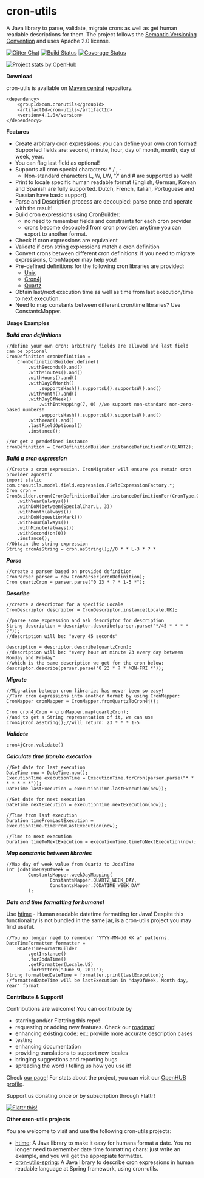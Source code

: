 cron-utils
===========
A Java library to parse, validate, migrate crons as well as get human readable descriptions for them. The project follows the [Semantic Versioning Convention](http://semver.org/) and uses Apache 2.0 license.

[![Gitter Chat](http://img.shields.io/badge/chat-online-brightgreen.svg)](https://gitter.im/jmrozanec/cron-utils)
[![Build Status](https://travis-ci.org/jmrozanec/cron-utils.png?branch=master)](https://travis-ci.org/jmrozanec/cron-utils)
[![Coverage Status](https://coveralls.io/repos/jmrozanec/cron-utils/badge.png)](https://coveralls.io/r/jmrozanec/cron-utils)

[![Project stats by OpenHub](https://www.openhub.net/p/cron-utils/widgets/project_thin_badge.gif)](https://www.openhub.net/p/cron-utils/)

**Download**

cron-utils is available on [Maven central](http://search.maven.org/#search%7Cga%7C1%7Cg%3A%22com.cronutils%22) repository.

    <dependency>
        <groupId>com.cronutils</groupId>
        <artifactId>cron-utils</artifactId>
        <version>4.1.0</version>
    </dependency>


**Features**

 * Create arbitrary cron expressions: you can define your own cron format! Supported fields are: second, minute, hour, day of month, month, day of week, year.
 * You can flag last field as optional!
 * Supports all cron special characters: * / , -
    * Non-standard characters L, W, LW, '?' and # are supported as well!
 * Print to locale specific human readable format (English, German, Korean and Spanish are fully supported. Dutch, French, Italian, Portuguese and Russian have basic support).
 * Parse and Description process are decoupled: parse once and operate with the result!
 * Build cron expressions using CronBuilder: 
    * no need to remember fields and constraints for each cron provider
    * crons become decoupled from cron provider: anytime you can export to another format.
 * Check if cron expressions are equivalent
 * Validate if cron string expressions match a cron definition
 * Convert crons between different cron definitions: if you need to migrate expressions, CronMapper may help you!
 * Pre-defined definitions for the following cron libraries are provided:
    * [Unix](http://www.unix.com/man-page/linux/5/crontab/)
    * [Cron4j](http://www.sauronsoftware.it/projects/cron4j/)
    * [Quartz](http://quartz-scheduler.org/)
 * Obtain last/next execution time as well as time from last execution/time to next execution.
 * Need to map constants between different cron/time libraries? Use ConstantsMapper.

**Usage Examples**

***Build cron definitions***

    //define your own cron: arbitrary fields are allowed and last field can be optional
    CronDefinition cronDefinition =
        CronDefinitionBuilder.define()
            .withSeconds().and()
            .withMinutes().and()
            .withHours().and()
            .withDayOfMonth()
                .supportsHash().supportsL().supportsW().and()
            .withMonth().and()
            .withDayOfWeek()
                .withIntMapping(7, 0) //we support non-standard non-zero-based numbers!
                .supportsHash().supportsL().supportsW().and()
            .withYear().and()
            .lastFieldOptional()
            .instance();

    //or get a predefined instance
    cronDefinition = CronDefinitionBuilder.instanceDefinitionFor(QUARTZ);

***Build a cron expression***
    
    //Create a cron expression. CronMigrator will ensure you remain cron provider agnostic
    import static com.cronutils.model.field.expression.FieldExpressionFactory.*;
    Cron cron = CronBuilder.cron(CronDefinitionBuilder.instanceDefinitionFor(CronType.QUARTZ))
        .withYear(always())
        .withDoM(between(SpecialChar.L, 3))
        .withMonth(always())
        .withDoW(questionMark())
        .withHour(always())
        .withMinute(always())
        .withSecond(on(0))
        .instance();
    //Obtain the string expression
    String cronAsString = cron.asString();//0 * * L-3 * ? *
    

***Parse***

    //create a parser based on provided definition
    CronParser parser = new CronParser(cronDefinition);
    Cron quartzCron = parser.parse("0 23 * ? * 1-5 *");

***Describe***

    //create a descriptor for a specific Locale
    CronDescriptor descriptor = CronDescriptor.instance(Locale.UK);

    //parse some expression and ask descriptor for description
    String description = descriptor.describe(parser.parse("*/45 * * * * ?"));
    //description will be: "every 45 seconds"

    description = descriptor.describe(quartzCron);
    //description will be: "every hour at minute 23 every day between Monday and Friday"
    //which is the same description we get for the cron below:
    descriptor.describe(parser.parse("0 23 * ? * MON-FRI *"));

***Migrate***

    //Migration between cron libraries has never been so easy!
    //Turn cron expressions into another format by using CronMapper:
    CronMapper cronMapper = CronMapper.fromQuartzToCron4j();
   
    Cron cron4jCron = cronMapper.map(quartzCron);
    //and to get a String representation of it, we can use
    cron4jCron.asString();//will return: 23 * * * 1-5

***Validate***

    cron4jCron.validate()

***Calculate time from/to execution***

    //Get date for last execution
    DateTime now = DateTime.now();
    ExecutionTime executionTime = ExecutionTime.forCron(parser.parse("* * * * * * *"));
    DateTime lastExecution = executionTime.lastExecution(now));

    //Get date for next execution
    DateTime nextExecution = executionTime.nextExecution(now));

    //Time from last execution
    Duration timeFromLastExecution = executionTime.timeFromLastExecution(now);

    //Time to next execution
    Duration timeToNextExecution = executionTime.timeToNextExecution(now);

***Map constants between libraries***

    //Map day of week value from Quartz to JodaTime
    int jodatimeDayOfWeek =
            ConstantsMapper.weekDayMapping(
                    ConstantsMapper.QUARTZ_WEEK_DAY,
                    ConstantsMapper.JODATIME_WEEK_DAY
            );

***Date and time formatting for humans!***

Use [htime](https://github.com/jmrozanec/htime) - Human readable datetime formatting for Java!
Despite this functionality is not bundled in the same jar, is a cron-utils project you may find useful.

    //You no longer need to remember "YYYY-MM-dd KK a" patterns.
    DateTimeFormatter formatter = 
	    HDateTimeFormatBuilder
		    .getInstance()
		    .forJodaTime()
		    .getFormatter(Locale.US)
		    .forPattern("June 9, 2011");
    String formattedDateTime = formatter.print(lastExecution);
    //formattedDateTime will be lastExecution in "dayOfWeek, Month day, Year" format


**Contribute & Support!**

Contributions are welcome! You can contribute by
 * starring and/or Flattring this repo!
 * requesting or adding new features. Check our [roadmap](https://github.com/jmrozanec/cron-utils/wiki/Roadmap)!
 * enhancing existing code: ex.: provide more accurate description cases
 * testing
 * enhancing documentation
 * providing translations to support new locales
 * bringing suggestions and reporting bugs
 * spreading the word / telling us how you use it!


Check [our page](http://cronutils.com)! For stats about the project, you can visit our [OpenHUB profile](https://www.openhub.net/p/cron-utils).

Support us donating once or by subscription through Flattr!

[![Flattr this!](https://api.flattr.com/button/flattr-badge-large.png)](https://flattr.com/submit/auto?user_id=jmrozanec&url=https://github.com/jmrozanec/cron-utils)

**Other cron-utils projects**

You are welcome to visit and use the following cron-utils projects:
 * [htime](https://github.com/jmrozanec/htime): A Java library to make it easy for humans format a date. You no longer need to remember date time formatting chars: just write an example, and you will get the appropiate formatter.
 * [cron-utils-spring](https://github.com/jmrozanec/cron-utils-spring): A Java library to describe cron expressions in human readable language at Spring framework, using cron-utils.
